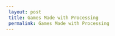 ```yaml
---
 layout: post
 title: Games Made with Processing
 permalink: Games Made with Processing
---
```




<canvas data-processing-sources="/assets/files/Platformer.pde"></canvas>

<canvas data-processing-sources="/assets/files/AvoidCirclesGame.pde"></canvas>
